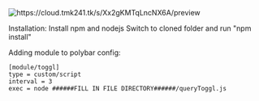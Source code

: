 <img src="https://cloud.tmk241.tk/s/Xx2gKMTqLncNX6A/preview" alt="https://cloud.tmk241.tk/s/Xx2gKMTqLncNX6A/preview" class="overflowingHorizontalOnly">

Installation:
Install npm and nodejs
Switch to cloned folder and run "npm install"

Adding module to polybar config:

    [module/toggl]
    type = custom/script
    interval = 3
    exec = node ######FILL IN FILE DIRECTORY######/queryToggl.js


